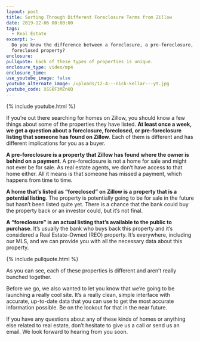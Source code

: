 ```yaml
---
layout: post
title: Sorting Through Different Foreclosure Terms from Zillow
date: 2019-12-06 00:00:00
tags:
  - Real Estate
excerpt: >-
  Do you know the difference between a foreclosure, a pre-foreclosure, and a
  foreclosed property?
enclosure:
pullquote: Each of these types of properties is unique.
enclosure_type: video/mp4
enclosure_time:
use_youtube_image: false
youtube_alternate_image: /uploads/12-4---nick-kellar---yt.jpg
youtube_code: XSS6F3MZnUQ
---
```


{% include youtube.html %}

If you’re out there searching for homes on Zillow, you should know a few things about some of the properties they have listed. **At least once a week, we get a question about a foreclosure, foreclosed, or pre-foreclosure listing that someone has found on Zillow**. Each of them is different and has different implications for you as a buyer.

**A pre-foreclosure is a property that Zillow has found where the owner is behind on a payment**. A pre-foreclosure is not a home for sale and might not ever be for sale. As real estate agents, we don’t have access to that home either. All it means is that someone has missed a payment, which happens from time to time.

**A home that’s listed as “foreclosed” on Zillow is a property that is a potential listing**. The property is potentially going to be for sale in the future but hasn’t been listed quite yet. There is a chance that the bank could buy the property back or an investor could, but it’s not final.

**A “foreclosure” is an actual listing that’s available to the public to purchase**. It’s usually the bank who buys back this property and it’s considered a Real Estate-Owned (REO) property. It’s everywhere, including our MLS, and we can provide you with all the necessary data about this property.

{% include pullquote.html %}

As you can see, each of these properties is different and aren’t really bunched together.

Before we go, we also wanted to let you know that we’re going to be launching a really cool site. It’s a really clean, simple interface with accurate, up-to-date data that you can use to get the most accurate information possible. Be on the lookout for that in the near future.

If you have any questions about any of these kinds of homes or anything else related to real estate, don’t hesitate to give us a call or send us an email. We look forward to hearing from you soon.